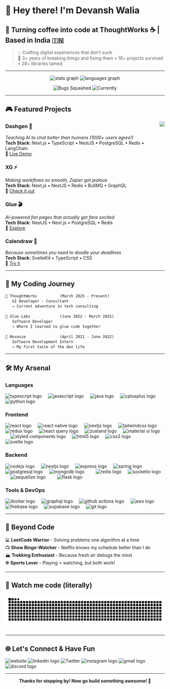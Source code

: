 # 👋 Hey there! I'm Devansh Walia

## 🚀 Turning coffee into code at ThoughtWorks ☕ | Based in India 🇮🇳

> 💡 Crafting digital experiences that don't suck  
> 🎯 3+ years of breaking things and fixing them • 18+ projects survived • 28+ libraries tamed

---

<div align="center">
  <img src="https://github-readme-stats.vercel.app/api?username=devansh-walia&hide_title=false&hide_rank=false&show_icons=true&include_all_commits=true&count_private=true&disable_animations=false&theme=tokyonight&locale=en&hide_border=false" height="150" alt="stats graph"  />
  <img src="https://github-readme-stats.vercel.app/api/top-langs?username=devansh-walia&locale=en&hide_title=false&layout=compact&card_width=320&langs_count=5&theme=tokyonight&hide_border=false" height="150" alt="languages graph"  />
</div>

<div align="center">
  
  ![Bugs Squashed](https://img.shields.io/badge/Bugs%20Squashed-∞-red?style=for-the-badge&logo=bug)
  ![Currently](https://img.shields.io/badge/Currently-Debugging%20Life%20at%20ThoughtWorks-blue?style=for-the-badge&logo=thoughtworks)
  
</div>

---

## 🎮 Featured Projects

<img align="right" height="150" src="https://i.imgflip.com/8gw8gw.gif"  />

### **Dashgen** 🤖

_Teaching AI to chat better than humans (1000+ users agree!)_  
**Tech Stack:** Next.js • TypeScript • NestJS • PostgreSQL • Redis • LangChain  
🔗 [Live Demo](https://dashgen.in)

### **XG** ⚡

_Making workflows so smooth, Zapier got jealous_  
**Tech Stack:** Next.js • NestJS • Redis • BullMQ • GraphQL  
🔗 [Check it out](https://x.glue.is)

### **Glue** 🎬

_AI-powered fan pages that actually get fans excited_  
**Tech Stack:** NestJS • Next.js • PostgreSQL • Redis  
🔗 [Explore](https://glue.is)

### **Calendraw** 📅

_Because sometimes you need to doodle your deadlines_  
**Tech Stack:** SvelteKit • TypeScript • CSS  
🔗 [Try it](https://calendar.devanshwalia.com/)

---

## 🎢 My Coding Journey

```
🎯 ThoughtWorks          (March 2025 - Present)
   UI Developer - Consultant
   → Current adventure in tech consulting

🚀 Glue Labs             (June 2022 - March 2025)
   Software Developer
   → Where I learned to glue code together

🌱 Novasie               (April 2021 - June 2022)
   Software Development Intern
   → My first taste of the dev life
```

---

## 🛠️ My Arsenal

### **Languages**

<div align="left">
  <img src="https://cdn.jsdelivr.net/gh/devicons/devicon/icons/typescript/typescript-original.svg" height="40" alt="typescript logo" title="TypeScript 💙" />
  <img width="12" />
  <img src="https://cdn.jsdelivr.net/gh/devicons/devicon/icons/javascript/javascript-original.svg" height="40" alt="javascript logo" title="JavaScript 💛" />
  <img width="12" />
  <img src="https://cdn.jsdelivr.net/gh/devicons/devicon/icons/java/java-original.svg" height="40" alt="java logo" title="Java ☕" />
  <img width="12" />
  <img src="https://cdn.jsdelivr.net/gh/devicons/devicon/icons/cplusplus/cplusplus-original.svg" height="40" alt="cplusplus logo" title="C++ ⚡" />
  <img width="12" />
  <img src="https://cdn.jsdelivr.net/gh/devicons/devicon/icons/python/python-original.svg" height="40" alt="python logo" title="Python 🐍" />
</div>

### **Frontend**

<div align="left">
  <img src="https://cdn.jsdelivr.net/gh/devicons/devicon/icons/react/react-original.svg" height="40" alt="react logo" title="React.js ⚛️" />
  <img width="12" />
  <img src="https://img.shields.io/badge/React_Native-20232A?style=for-the-badge&logo=react&logoColor=61DAFB" height="40" alt="react native logo" title="React Native 📱" />
  <img width="12" />
  <img src="https://cdn.jsdelivr.net/gh/devicons/devicon/icons/nextjs/nextjs-original.svg" height="40" alt="nextjs logo" title="Next.js 🔥" />
  <img width="12" />
  <img src="https://cdn.jsdelivr.net/gh/devicons/devicon/icons/tailwindcss/tailwindcss-original.svg" height="40" alt="tailwindcss logo" title="Tailwind CSS 🎨" />
  <img width="12" />
  <img src="https://cdn.jsdelivr.net/gh/devicons/devicon/icons/redux/redux-original.svg" height="40" alt="redux logo" title="Redux 🔄" />
  <img width="12" />
  <img src="https://img.shields.io/badge/React_Query-FF4154?style=for-the-badge&logo=react-query&logoColor=white" height="40" alt="react query logo" title="React Query 🔍" />
  <img width="12" />
  <img src="https://img.shields.io/badge/Zustand-2D3748?style=for-the-badge&logo=react&logoColor=white" height="40" alt="zustand logo" title="Zustand 🐻" />
  <img width="12" />
  <img src="https://cdn.jsdelivr.net/gh/devicons/devicon/icons/materialui/materialui-original.svg" height="40" alt="material ui logo" title="Material UI 🎨" />
  <img width="12" />
  <img src="https://img.shields.io/badge/styled--components-DB7093?style=for-the-badge&logo=styled-components&logoColor=white" height="40" alt="styled components logo" title="Styled Components 💅" />
  <img width="12" />
  <img src="https://cdn.jsdelivr.net/gh/devicons/devicon/icons/html5/html5-original.svg" height="40" alt="html5 logo" title="HTML 📄" />
  <img width="12" />
  <img src="https://cdn.jsdelivr.net/gh/devicons/devicon/icons/css3/css3-original.svg" height="40" alt="css3 logo" title="CSS 🎨" />
  <img width="12" />
  <img src="https://cdn.jsdelivr.net/gh/devicons/devicon/icons/svelte/svelte-original.svg" height="40" alt="svelte logo" title="Svelte 🧡" />
</div>

### **Backend**

<div align="left">
  <img src="https://cdn.jsdelivr.net/gh/devicons/devicon/icons/nodejs/nodejs-original.svg" height="40" alt="nodejs logo" title="Node.js 🟢" />
  <img width="12" />
  <img src="https://cdn.jsdelivr.net/gh/devicons/devicon/icons/nestjs/nestjs-original.svg" height="40" alt="nestjs logo" title="Nest.js 🦅" />
  <img width="12" />
  <img src="https://cdn.jsdelivr.net/gh/devicons/devicon/icons/express/express-original.svg" height="40" alt="express logo" title="Express.js ⚡" />
  <img width="12" />
  <img src="https://cdn.jsdelivr.net/gh/devicons/devicon/icons/spring/spring-original.svg" height="40" alt="spring logo" title="Spring Boot 🍃" />
  <img width="12" />
  <img src="https://cdn.jsdelivr.net/gh/devicons/devicon/icons/postgresql/postgresql-original.svg" height="40" alt="postgresql logo" title="PostgreSQL 🐘" />
  <img width="12" />
  <img src="https://cdn.jsdelivr.net/gh/devicons/devicon/icons/mongodb/mongodb-original.svg" height="40" alt="mongodb logo" title="MongoDB 🍃" />
  <img width="12" />
  <img width="12" />
  <img src="https://cdn.jsdelivr.net/gh/devicons/devicon/icons/redis/redis-original.svg" height="40" alt="redis logo" title="Redis ⚡" />
  <img width="12" />
  <img src="https://cdn.jsdelivr.net/gh/devicons/devicon/icons/socketio/socketio-original.svg" height="40" alt="socketio logo" title="Socket.IO 🔌" />
  <img width="12" />
  <img src="https://cdn.jsdelivr.net/gh/devicons/devicon/icons/sequelize/sequelize-original.svg" height="40" alt="sequelize logo" title="Sequelize ORM 🗄️" />
  <img width="12" />
  <img width="12" />
  <img src="https://cdn.jsdelivr.net/gh/devicons/devicon/icons/flask/flask-original.svg" height="40" alt="flask logo" title="Flask 🌶️" />
</div>

### **Tools & DevOps**

<div align="left">
  <img src="https://cdn.jsdelivr.net/gh/devicons/devicon/icons/docker/docker-original.svg" height="40" alt="docker logo" title="Docker 🐳" />
  <img width="12" />
  <img src="https://cdn.jsdelivr.net/gh/devicons/devicon/icons/graphql/graphql-plain.svg" height="40" alt="graphql logo" title="GraphQL 📊" />
  <img width="12" />
  <img src="https://cdn.jsdelivr.net/gh/devicons/devicon/icons/githubactions/githubactions-original.svg" height="40" alt="github actions logo" title="GitHub Actions 🚀" />
  <img width="12" />
  <img src="https://cdn.jsdelivr.net/gh/devicons/devicon/icons/amazonwebservices/amazonwebservices-plain-wordmark.svg" height="40" alt="aws logo" title="AWS ☁️" />
  <img width="12" />
  <img src="https://cdn.jsdelivr.net/gh/devicons/devicon/icons/firebase/firebase-original.svg" height="40" alt="firebase logo" title="Firebase 🔥" />
  <img width="12" />
  <img src="https://cdn.jsdelivr.net/gh/devicons/devicon/icons/supabase/supabase-original.svg" height="40" alt="supabase logo" title="Supabase ⚡" />
  <img width="12" />
  <img src="https://cdn.jsdelivr.net/gh/devicons/devicon/icons/git/git-original.svg" height="40" alt="git logo" title="Git 📝" />
</div>

---

## 🎯 Beyond Code

💻 **LeetCode Warrior** - Solving problems one algorithm at a time  
📺 **Show Binge-Watcher** - Netflix knows my schedule better than I do  
🏔️ **Trekking Enthusiast** - Because fresh air debugs the mind  
⚽ **Sports Lover** - Playing > watching, but both work!

---

## 🐍 Watch me code (literally)

<img src="https://raw.githubusercontent.com/devansh-walia/devansh-walia/output/snake.svg" alt="Snake animation" />

---

## 🌐 Let's Connect & Have Fun

<div align="left">
  <a href="https://devanshwalia.com" target="_blank" style="text-decoration: none !important;">
    <img src="https://img.shields.io/badge/🌍_My_Digital_Adventures-4285F4?style=for-the-badge&logoColor=white" height="40" alt="website" />
  </a>
  <a href="https://linkedin.com/in/devansh-walia" style="text-decoration: none !important;">
    <img src="https://img.shields.io/static/v1?message=LinkedIn&logo=linkedin&label=&color=0077B5&logoColor=white&labelColor=&style=for-the-badge" height="40" alt="linkedin logo" />
  </a>
  <a href="https://twitter.com/devansh_walia_" style="text-decoration: none !important;">
    <img src="https://img.shields.io/static/v1?message=X (Twitter)&logo=X&label=&color=000000&logoColor=white&labelColor=&style=for-the-badge" height="40" alt="Twitter" />
  </a>
  <a href="https://instagram.com/curious_potato_" style="text-decoration: none !important;">
    <img src="https://img.shields.io/static/v1?message=Instagram&logo=instagram&label=&color=E4405F&logoColor=white&labelColor=&style=for-the-badge" height="40" alt="instagram logo" />
  </a>
  <a href="mailto:devansh.walia.06@gmail.com" style="text-decoration: none !important;">
    <img src="https://img.shields.io/static/v1?message=Gmail&logo=gmail&label=&color=D14836&logoColor=white&labelColor=&style=for-the-badge" height="40" alt="gmail logo" />
  </a>
  <a href="https://discordapp.com/users/decker8015/" style="text-decoration: none !important;">
    <img src="https://img.shields.io/static/v1?message=Discord&logo=discord&label=&color=7289DA&logoColor=white&labelColor=&style=for-the-badge" height="40" alt="discord logo" />
  </a>
</div>

---

<div align="center">
  
  **Thanks for stopping by! Now go build something awesome! 🚀**
  
</div>
